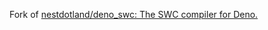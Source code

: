 Fork of [nestdotland/deno_swc: The SWC compiler for Deno.](https://github.com/nestdotland/deno_swc)
